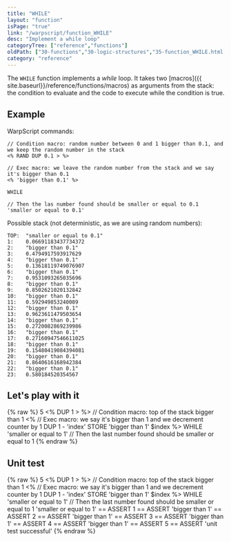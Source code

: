 ```yaml
---
title: "WHILE"
layout: "function"
isPage: "true"
link: "/warpscript/function_WHILE"
desc: "Implement a while loop"
categoryTree: ["reference","functions"]
oldPath: ["30-functions","30-logic-structures","35-function_WHILE.html.md"]
category: "reference"
---
```



The `WHILE` function implements a *while* loop. 
It takes two [macros]({{ site.baseurl}}/reference/functions/macros) as arguments from the stack: the condition to evaluate and the code 
to execute while the condition is true.

## Example ##

WarpScript commands:

    // Condition macro: random number between 0 and 1 bigger than 0.1, and we keep the random number in the stack
    <% RAND DUP 0.1 > %>

    // Exec macro: we leave the random number from the stack and we say it's bigger than 0.1
    <% 'bigger than 0.1' %>

    WHILE

    // Then the las number found should be smaller or equal to 0.1
    'smaller or equal to 0.1'



Possible stack (not deterministic, as we are using random numbers):

    TOP:  "smaller or equal to 0.1"
    1:    0.06691183437734372
    2:    "bigger than 0.1"
    3:    0.4794917593917629
    4:    "bigger than 0.1"
    5:    0.13618119749076907
    6:    "bigger than 0.1"
    7:    0.9531093265035696
    8:    "bigger than 0.1"
    9:    0.8502621020132842
    10:   "bigger than 0.1"
    11:   0.592949853240089
    12:   "bigger than 0.1"
    13:   0.9623611479503654
    14:   "bigger than 0.1"
    15:   0.2720082869239986
    16:   "bigger than 0.1"
    17:   0.27160947546611025
    18:   "bigger than 0.1"
    19:   0.15480419084394081
    20:   "bigger than 0.1"
    21:   0.8640616168942384
    22:   "bigger than 0.1"
    23:   0.580184520354567

## Let's play with it ##

{% raw %}
<warp10-warpscript-widget backend="{{backend}}"  exec-endpoint="{{execEndpoint}}">5
<% DUP 1 > %>               // Condition macro: top of the stack bigger than 1
<%                          // Exec macro: we say it's bigger than 1 and we decrement counter by 1
DUP
1 - 'index' STORE 
'bigger than 1'
$index 
%>
WHILE
'smaller or equal to 1'     // Then the last number found should be smaller or equal to 1
</warp10-warpscript-widget>
{% endraw %}    


## Unit test ##

{% raw %}
<warp10-warpscript-widget backend="{{backend}}"  exec-endpoint="{{execEndpoint}}">5
<% DUP 1 > %>               // Condition macro: top of the stack bigger than 1
<%                          // Exec macro: we say it's bigger than 1 and we decrement counter by 1
DUP
1 - 'index' STORE 
'bigger than 1'
$index 
%>
WHILE
'smaller or equal to 1'     // Then the last number found should be smaller or equal to 1
'smaller or equal to 1' == ASSERT   1 == ASSERT
'bigger than 1' == ASSERT           2 == ASSERT
'bigger than 1' == ASSERT           3 == ASSERT
'bigger than 1' == ASSERT           4 == ASSERT
'bigger than 1' == ASSERT           5 == ASSERT
'unit test successful'
</warp10-warpscript-widget>
{% endraw %}            
